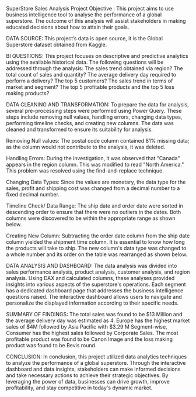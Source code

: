 SuperStore Sales Analysis Project
Objective : 
This project aims to use business intelligence tool to analyse the performance of a global superstore. The outcome of this analysis will assist stakeholders in making educated decisions about how to attain their goals.

DATA SOURCE:
This project’s data is open source, it is the Global Superstore dataset obtained from Kaggle. 

BI QUESTIONS:
This project focuses on descriptive and predictive analytics using the available historical data. The following questions will be addressed through the analysis:
The sales trend obtained via region?
The total count of sales and quantity?
The average delivery day required to perform a delivery?
The top 5 customers?
The sales trend in terms of market and segment?
The top 5 profitable products and the top 5 loss making products?

DATA CLEANING AND TRANSFORMATION:
To prepare the data for analysis, several pre-processing steps were performed using Power Query. These steps include removing null values, handling errors, changing data types, performing timeline checks, and creating new columns. The data was cleaned and transformed to ensure its suitability for analysis.


Removing Null values: The postal code column contained 81% missing data; as the column would not contribute to the analysis, it was deleted.


Handling Errors: During the investigation, it was observed that "Canada" appears in the region column. This was modified to read "North America." This problem was resolved using the find-and-replace technique.

Changing Data Types: Since the values are monetary, the data type for the sales, profit and shipping cost was changed from a decimal number to a fixed decimal number.

Timeline Check/ Data Range: The ship date and order date were sorted in descending order to ensure that there were no outliers in the dates. Both columns were discovered to be within the appropriate range as shown below.

Creating New Column: Subtracting the order date column from the ship date column yielded the shipment time column. It is essential to know how long the products will take to ship. The new column's data type was changed to a whole number and its order on the table was rearranged as shown below.
	
DATA ANALYSIS AND DASHBOARD:
The data analysis was divided into sales performance analysis, product analysis, customer analysis, and region analysis. Using DAX and calculated columns, these analyses provided insights into various aspects of the superstore's operations. Each segment has a dedicated dashboard page that addresses the business intelligence questions raised. The interactive dashboard allows users to navigate and personalize the displayed information according to their specific needs.

SUMMARY OF FINDINGS:
The total sales was found to be $13 Million and the average delivery day was estimated as 4.
Europe has the highest market sales of $4M followed by Asia Pacific with $3.29 M
Segment-wise, Consumer has the highest sales followed by Corporate Sales.
The most profitable product was found to be Canon Image and the loss making product was found to be Bevis round.

     
CONCLUSION:
In conclusion, this project utilized data analytics techniques to analyze the performance of a global superstore. Through the interactive dashboard and data insights, stakeholders can make informed decisions and take necessary actions to achieve their strategic objectives. By leveraging the power of data, businesses can drive growth, improve profitability, and stay competitive in today's dynamic market.


